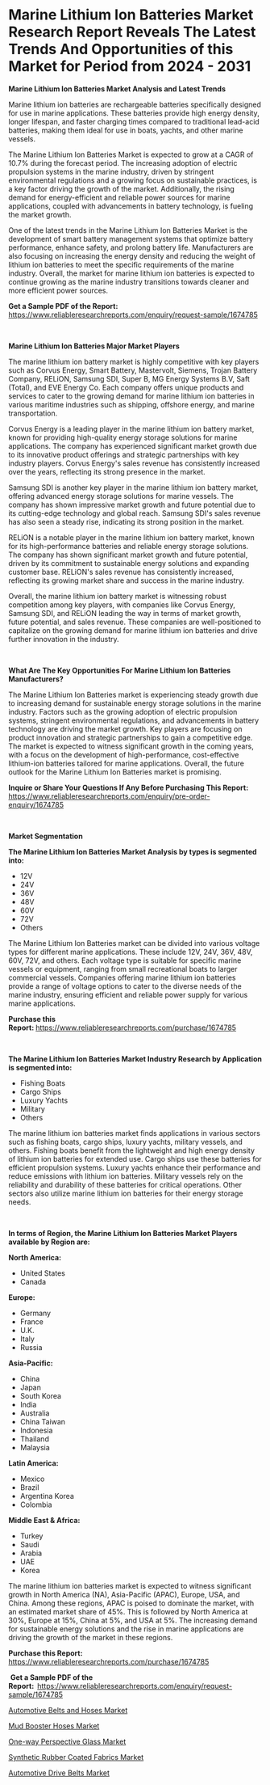 <p><h1>Marine Lithium Ion Batteries Market Research Report Reveals The Latest Trends And Opportunities of this Market for Period from 2024 - 2031</h1></p><p><strong>Marine Lithium Ion Batteries Market Analysis and Latest Trends</strong></p>
<p><p>Marine lithium ion batteries are rechargeable batteries specifically designed for use in marine applications. These batteries provide high energy density, longer lifespan, and faster charging times compared to traditional lead-acid batteries, making them ideal for use in boats, yachts, and other marine vessels.</p><p>The Marine Lithium Ion Batteries Market is expected to grow at a CAGR of 10.7% during the forecast period. The increasing adoption of electric propulsion systems in the marine industry, driven by stringent environmental regulations and a growing focus on sustainable practices, is a key factor driving the growth of the market. Additionally, the rising demand for energy-efficient and reliable power sources for marine applications, coupled with advancements in battery technology, is fueling the market growth.</p><p>One of the latest trends in the Marine Lithium Ion Batteries Market is the development of smart battery management systems that optimize battery performance, enhance safety, and prolong battery life. Manufacturers are also focusing on increasing the energy density and reducing the weight of lithium ion batteries to meet the specific requirements of the marine industry. Overall, the market for marine lithium ion batteries is expected to continue growing as the marine industry transitions towards cleaner and more efficient power sources.</p></p>
<p><strong>Get a Sample PDF of the Report:&nbsp;</strong> <a href="https://www.reliableresearchreports.com/enquiry/request-sample/1674785">https://www.reliableresearchreports.com/enquiry/request-sample/1674785</a></p>
<p>&nbsp;</p>
<p><strong>Marine Lithium Ion Batteries Major Market Players</strong></p>
<p><p>The marine lithium ion battery market is highly competitive with key players such as Corvus Energy, Smart Battery, Mastervolt, Siemens, Trojan Battery Company, RELiON, Samsung SDI, Super B, MG Energy Systems B.V, Saft (Total), and EVE Energy Co. Each company offers unique products and services to cater to the growing demand for marine lithium ion batteries in various maritime industries such as shipping, offshore energy, and marine transportation.</p><p>Corvus Energy is a leading player in the marine lithium ion battery market, known for providing high-quality energy storage solutions for marine applications. The company has experienced significant market growth due to its innovative product offerings and strategic partnerships with key industry players. Corvus Energy's sales revenue has consistently increased over the years, reflecting its strong presence in the market.</p><p>Samsung SDI is another key player in the marine lithium ion battery market, offering advanced energy storage solutions for marine vessels. The company has shown impressive market growth and future potential due to its cutting-edge technology and global reach. Samsung SDI's sales revenue has also seen a steady rise, indicating its strong position in the market.</p><p>RELiON is a notable player in the marine lithium ion battery market, known for its high-performance batteries and reliable energy storage solutions. The company has shown significant market growth and future potential, driven by its commitment to sustainable energy solutions and expanding customer base. RELiON's sales revenue has consistently increased, reflecting its growing market share and success in the marine industry.</p><p>Overall, the marine lithium ion battery market is witnessing robust competition among key players, with companies like Corvus Energy, Samsung SDI, and RELiON leading the way in terms of market growth, future potential, and sales revenue. These companies are well-positioned to capitalize on the growing demand for marine lithium ion batteries and drive further innovation in the industry.</p></p>
<p>&nbsp;</p>
<p><strong>What Are The Key Opportunities For Marine Lithium Ion Batteries Manufacturers?</strong></p>
<p><p>The Marine Lithium Ion Batteries market is experiencing steady growth due to increasing demand for sustainable energy storage solutions in the marine industry. Factors such as the growing adoption of electric propulsion systems, stringent environmental regulations, and advancements in battery technology are driving the market growth. Key players are focusing on product innovation and strategic partnerships to gain a competitive edge. The market is expected to witness significant growth in the coming years, with a focus on the development of high-performance, cost-effective lithium-ion batteries tailored for marine applications. Overall, the future outlook for the Marine Lithium Ion Batteries market is promising.</p></p>
<p><strong>Inquire or Share Your Questions If Any Before Purchasing This Report:</strong> <a href="https://www.reliableresearchreports.com/enquiry/pre-order-enquiry/1674785">https://www.reliableresearchreports.com/enquiry/pre-order-enquiry/1674785</a></p>
<p>&nbsp;</p>
<p><strong>Market Segmentation</strong></p>
<p><strong>The Marine Lithium Ion Batteries Market Analysis by types is segmented into:</strong></p>
<p><ul><li>12V</li><li>24V</li><li>36V</li><li>48V</li><li>60V</li><li>72V</li><li>Others</li></ul></p>
<p><p>The Marine Lithium Ion Batteries market can be divided into various voltage types for different marine applications. These include 12V, 24V, 36V, 48V, 60V, 72V, and others. Each voltage type is suitable for specific marine vessels or equipment, ranging from small recreational boats to larger commercial vessels. Companies offering marine lithium ion batteries provide a range of voltage options to cater to the diverse needs of the marine industry, ensuring efficient and reliable power supply for various marine applications.</p></p>
<p><strong>Purchase this Report:&nbsp;</strong><a href="https://www.reliableresearchreports.com/purchase/1674785">https://www.reliableresearchreports.com/purchase/1674785</a></p>
<p>&nbsp;</p>
<p><strong>The Marine Lithium Ion Batteries Market Industry Research by Application is segmented into:</strong></p>
<p><ul><li>Fishing Boats</li><li>Cargo Ships</li><li>Luxury Yachts</li><li>Military</li><li>Others</li></ul></p>
<p><p>The marine lithium ion batteries market finds applications in various sectors such as fishing boats, cargo ships, luxury yachts, military vessels, and others. Fishing boats benefit from the lightweight and high energy density of lithium ion batteries for extended use. Cargo ships use these batteries for efficient propulsion systems. Luxury yachts enhance their performance and reduce emissions with lithium ion batteries. Military vessels rely on the reliability and durability of these batteries for critical operations. Other sectors also utilize marine lithium ion batteries for their energy storage needs.</p></p>
<p>&nbsp;</p>
<p><strong>In terms of Region, the Marine Lithium Ion Batteries Market Players available by Region are:</strong></p>
<p>
    <p> <strong> North America: </strong>
        <ul>
            <li>United States</li>
            <li>Canada</li>
        </ul>
        </p> 
    <p> <strong> Europe: </strong>
        <ul>
            <li>Germany</li>
            <li>France</li>
            <li>U.K.</li>
            <li>Italy</li>
            <li>Russia</li>
        </ul>
        </p> 
    <p> <strong> Asia-Pacific: </strong>
        <ul>
            <li>China</li>
            <li>Japan</li>
            <li>South Korea</li>
            <li>India</li>
            <li>Australia</li>
            <li>China Taiwan</li>
            <li>Indonesia</li>
            <li>Thailand</li>
            <li>Malaysia</li>
        </ul>
        </p> 
    <p> <strong> Latin America: </strong>
        <ul>
            <li>Mexico</li>
            <li>Brazil</li>
            <li>Argentina Korea</li>
            <li>Colombia</li>
        </ul>
        </p> 
    <p> <strong> Middle East & Africa: </strong>
        <ul>
            <li>Turkey</li>
            <li>Saudi</li>
            <li>Arabia</li>
            <li>UAE</li>
            <li>Korea</li>
        </ul>
    </p>
    </p>
<p><p>The marine lithium ion batteries market is expected to witness significant growth in North America (NA), Asia-Pacific (APAC), Europe, USA, and China. Among these regions, APAC is poised to dominate the market, with an estimated market share of 45%. This is followed by North America at 30%, Europe at 15%, China at 5%, and USA at 5%. The increasing demand for sustainable energy solutions and the rise in marine applications are driving the growth of the market in these regions.</p></p>
<p><strong>Purchase this Report: </strong><a href="https://www.reliableresearchreports.com/purchase/1674785">https://www.reliableresearchreports.com/purchase/1674785</a></p>
<p>&nbsp;<strong>Get a Sample PDF of the Report:&nbsp;&nbsp;</strong><a href="https://www.reliableresearchreports.com/enquiry/request-sample/1674785">https://www.reliableresearchreports.com/enquiry/request-sample/1674785</a></p>
<p><strong></strong></p>
<p><p><a href="https://github.com/kathiaseamanalvaradovlprc2h/Market-Research-Report-List-1/blob/main/automotive-belts-and-hoses-market.md">Automotive Belts and Hoses Market</a></p><p><a href="https://github.com/GroverBarry/Market-Research-Report-List-4/blob/main/mud-booster-hoses-market.md">Mud Booster Hoses Market</a></p><p><a href="https://github.com/lylyparadise/Market-Research-Report-List-2/blob/main/one-way-perspective-glass-market.md">One-way Perspective Glass Market</a></p><p><a href="https://github.com/wusalecollins540tpqoz/Market-Research-Report-List-1/blob/main/synthetic-rubber-coated-fabrics-market.md">Synthetic Rubber Coated Fabrics Market</a></p><p><a href="https://github.com/pjcfca/Market-Research-Report-List-1/blob/main/automotive-drive-belts-market.md">Automotive Drive Belts Market</a></p></p>